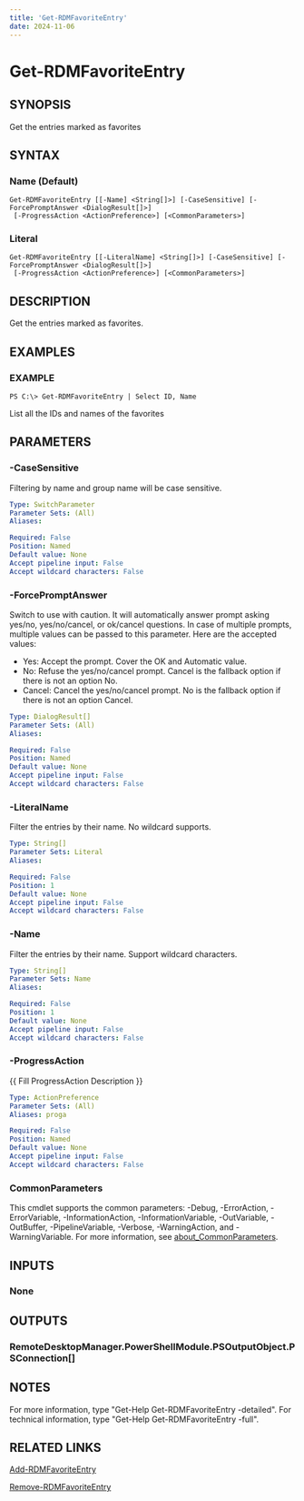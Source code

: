 ```yaml
---
title: 'Get-RDMFavoriteEntry'
date: 2024-11-06
---
```



# Get-RDMFavoriteEntry

## SYNOPSIS
Get the entries marked as favorites

## SYNTAX

### Name (Default)
```
Get-RDMFavoriteEntry [[-Name] <String[]>] [-CaseSensitive] [-ForcePromptAnswer <DialogResult[]>]
 [-ProgressAction <ActionPreference>] [<CommonParameters>]
```

### Literal
```
Get-RDMFavoriteEntry [[-LiteralName] <String[]>] [-CaseSensitive] [-ForcePromptAnswer <DialogResult[]>]
 [-ProgressAction <ActionPreference>] [<CommonParameters>]
```

## DESCRIPTION
Get the entries marked as favorites.

## EXAMPLES

### EXAMPLE
```
PS C:\> Get-RDMFavoriteEntry | Select ID, Name
```

List all the IDs and names of the favorites

## PARAMETERS

### -CaseSensitive
Filtering by name and group name will be case sensitive.

```yaml
Type: SwitchParameter
Parameter Sets: (All)
Aliases:

Required: False
Position: Named
Default value: None
Accept pipeline input: False
Accept wildcard characters: False
```

### -ForcePromptAnswer
Switch to use with caution.
It will automatically answer prompt asking yes/no, yes/no/cancel, or ok/cancel questions.
In case of multiple prompts, multiple values can be passed to this parameter.
Here are the accepted values:
- Yes: Accept the prompt.
Cover the OK and Automatic value.
- No: Refuse the yes/no/cancel prompt.
Cancel is the fallback option if there is not an option No.
- Cancel: Cancel the yes/no/cancel prompt.
No is the fallback option if there is not an option Cancel.

```yaml
Type: DialogResult[]
Parameter Sets: (All)
Aliases:

Required: False
Position: Named
Default value: None
Accept pipeline input: False
Accept wildcard characters: False
```

### -LiteralName
Filter the entries by their name.
No wildcard supports.

```yaml
Type: String[]
Parameter Sets: Literal
Aliases:

Required: False
Position: 1
Default value: None
Accept pipeline input: False
Accept wildcard characters: False
```

### -Name
Filter the entries by their name.
Support wildcard characters.

```yaml
Type: String[]
Parameter Sets: Name
Aliases:

Required: False
Position: 1
Default value: None
Accept pipeline input: False
Accept wildcard characters: False
```

### -ProgressAction
{{ Fill ProgressAction Description }}

```yaml
Type: ActionPreference
Parameter Sets: (All)
Aliases: proga

Required: False
Position: Named
Default value: None
Accept pipeline input: False
Accept wildcard characters: False
```

### CommonParameters
This cmdlet supports the common parameters: -Debug, -ErrorAction, -ErrorVariable, -InformationAction, -InformationVariable, -OutVariable, -OutBuffer, -PipelineVariable, -Verbose, -WarningAction, and -WarningVariable. For more information, see [about_CommonParameters](http://go.microsoft.com/fwlink/?LinkID=113216).

## INPUTS

### None
## OUTPUTS

### RemoteDesktopManager.PowerShellModule.PSOutputObject.PSConnection[]
## NOTES
For more information, type "Get-Help Get-RDMFavoriteEntry -detailed".
For technical information, type "Get-Help Get-RDMFavoriteEntry -full".

## RELATED LINKS

[Add-RDMFavoriteEntry](http://127.0.0.1:1111/docs/Add-RDMFavoriteEntry/)

[Remove-RDMFavoriteEntry](http://127.0.0.1:1111/docs/Remove-RDMFavoriteEntry/)

